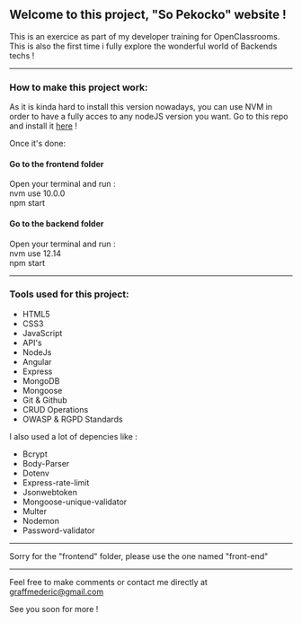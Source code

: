 ## Welcome to this project, "So Pekocko" website !

This is an exercice as part of my developer training for OpenClassrooms. This is also the first time i fully explore the wonderful world of Backends techs !

----

### How to make this project work:

As it is kinda hard to install this version nowadays, you can use NVM in order to have a fully acces to any nodeJS version you want. Go to this repo and install it [here](https://github.com/coreybutler/nvm-windows) !

Once it's done: 

#### Go to the frontend folder
Open your terminal and run :   
nvm use 10.0.0  
npm start

#### Go to the backend folder 
Open your terminal and run :  
nvm use 12.14  
npm start

----

### Tools used for this project:

- HTML5
- CSS3
- JavaScript
- API's
- NodeJs
- Angular
- Express
- MongoDB
- Mongoose
- Git & Github
- CRUD Operations
- OWASP & RGPD Standards

I also used a lot of depencies like : 
- Bcrypt
- Body-Parser
- Dotenv
- Express-rate-limit
- Jsonwebtoken
- Mongoose-unique-validator
- Multer
- Nodemon 
- Password-validator

----

Sorry for the "frontend" folder, please use the one named "front-end"

----

Feel free to make comments or contact me directly at graffmederic@gmail.com

See you soon for more ! 